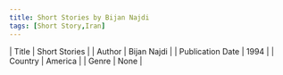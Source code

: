 ```yaml
---
title: Short Stories by Bijan Najdi
tags: [Short Story,Iran]
---     
```

| Title | Short Stories  |
| Author |  Bijan Najdi  |
| Publication Date | 1994   |
| Country | America |
| Genre | None  |
        